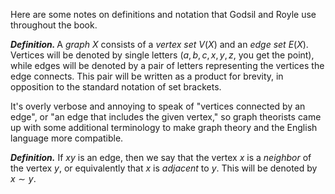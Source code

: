 Here are some notes on definitions and notation that Godsil and Royle use throughout the book.

<b><em> Definition. </em></b> A <em> graph </em> $X$ consists of a <em>vertex set</em> $V(X)$ and an <em>edge set</em> $E(X)$. Vertices will be denoted by single letters ($a, b, c, x, y, z$, you get the point), while edges will be denoted by a pair of letters representing the vertices the edge connects. This pair will be written as a product for brevity, in opposition to the standard notation of set brackets.

It's overly verbose and annoying to speak of "vertices connected by an edge", or "an edge that includes the given vertex," so graph theorists came up with some additional terminology to make graph theory and the English language more compatible.

<b><em>Definition.</b></em> If $xy$ is an edge, then we say that the vertex $x$ is a <em>neighbor</em> of the vertex $y$, or equivalently that $x$ is <em>adjacent</em> to $y$. This will be denoted by $x \sim y$.